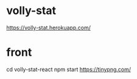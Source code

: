 # volly-stat
https://volly-stat.herokuapp.com/

# front
cd volly-stat-react
npm start
https://tinypng.com/
